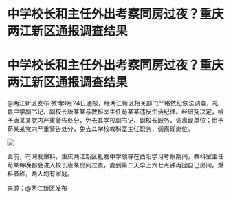 # 中学校长和主任外出考察同房过夜？重庆两江新区通报调查结果

# 中学校长和主任外出考察同房过夜？重庆两江新区通报调查结果

@两江新区发布
微博9月24日通报，经两江新区相关部门严格依纪依法调查，礼嘉中学副书记、副校长唐某某与教科室主任苟某某违反生活纪律。经研究决定，给予唐某某党内严重警告处分，免去其学校副书记、副校长职务，调离现单位；给予苟某某党内严重警告处分，免去其学校教科室主任职务，调离现岗位。

![](https://inews.gtimg.com/om_bt/OkwRrCCL6N4tDtmRWjFageoFZ8Hn1K5mkO_CVMTJsZsy8AA/1000)

此前，有网友爆料，重庆两江新区礼嘉中学领导在酉阳学习考察期间，教科室主任苟某每晚都会进入校长唐某房间过夜，直到第二天早上六七点钟再回自己房间。爆料者称，两人均有家庭。

来源：@两江新区发布

